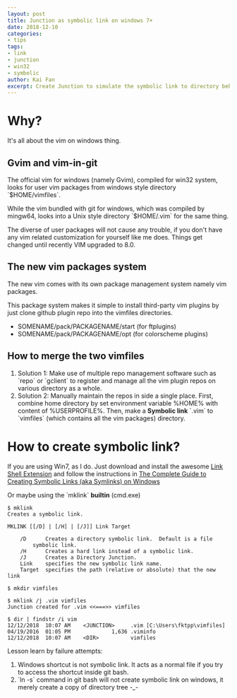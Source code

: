 ```yaml
---
layout: post
title: Junction as symbolic link on windows 7+
date: 2018-12-10
categories: 
- tips
tags: 
- link
- junction
- win32
- symbolic
author: Kai Fan
excerpt: Create Junction to simulate the symbolic link to directory behavior
---
```



# Why?

It's all about the vim on windows thing.


## Gvim and vim-in-git

The official vim for windows (namely Gvim), compiled for win32 system,
looks for user vim packages from windows style directory
\`$HOME/vimfiles\`. 

While the vim bundled with git for windows, which was compiled by
mingw64, looks into a Unix style directory \`$HOME/.vim\` for the same
thing.

The diverse of user packages will not cause any trouble, if you don't
have any vim related customization for yourself like me does. Things
get changed until recently VIM upgraded to 8.0.


## The new vim packages system

The new vim comes with its own package management system namely vim
packages.

This package system makes it simple to install third-party vim plugins
by just clone github plugin repo into the vimfiles directories.

-   SOMENAME/pack/PACKAGENAME/start (for ftplugins)
-   SOMENAME/pack/PACKAGENAME/opt (for colorscheme plugins)


## How to merge the two vimfiles

1.  Solution 1: Make use of multiple repo management software such as
    \`repo\` or \`gclient\` to register and manage all the vim plugin repos
    on various directory as a whole.
2.  Solution 2: Manually maintain the repos in side a single
    place. First, combine home directory by set environment variable
    %HOME% with content of %USERPROFILE%. Then, make a **Symbolic
    link** \`.vim\` to \`vimfiles\` (which contains all the vim packages)
    directory.


# How to create symbolic link?

If you are using Win7, as I do. Just download and install the
awesome [Link Shell Extension](http://schinagl.priv.at/nt/hardlinkshellext/linkshellextension.html) and follow the instructions in [The
Complete Guide to Creating Symbolic Links (aka Symlinks) on Windows](https://www.howtogeek.com/howto/16226/complete-guide-to-symbolic-links-symlinks-on-windows-or-linux/)

Or maybe using the \`mklink\` ****builtin**** (cmd.exe)

    $ mklink
    Creates a symbolic link.
    
    MKLINK [[/D] | [/H] | [/J]] Link Target
    
    	/D      Creates a directory symbolic link.  Default is a file
    		symbolic link.
    	/H      Creates a hard link instead of a symbolic link.
    	/J      Creates a Directory Junction.
    	Link    specifies the new symbolic link name.
    	Target  specifies the path (relative or absolute) that the new link
    
    $ mkdir vimfiles
    
    $ mklink /j .vim vimfiles
    Junction created for .vim <<===>> vimfiles
    
    $ dir | findstr /i vim
    12/12/2018  10:07 AM    <JUNCTION>     .vim [C:\Users\fktpp\vimfiles]
    04/19/2016  01:05 PM             1,636 .viminfo
    12/12/2018  10:07 AM    <DIR>          vimfiles

Lesson learn by failure attempts:

1.  Windows shortcut is not symbolic link. It acts as a normal file
    if you try to access the shortcut inside git bash.
2.  \`ln -s\` command in git bash will not create symbolic link on
    windows, it merely create a copy of directory tree -\_-

